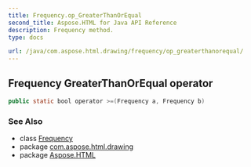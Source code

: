 ```yaml
---
title: Frequency.op_GreaterThanOrEqual
second_title: Aspose.HTML for Java API Reference
description: Frequency method. 
type: docs

url: /java/com.aspose.html.drawing/frequency/op_greaterthanorequal/
---
```

## Frequency GreaterThanOrEqual operator

```java
public static bool operator >=(Frequency a, Frequency b)
```

### See Also

* class [Frequency](../)
* package [com.aspose.html.drawing](../../../com.aspose.html.drawing/)
* package [Aspose.HTML](../../../)
